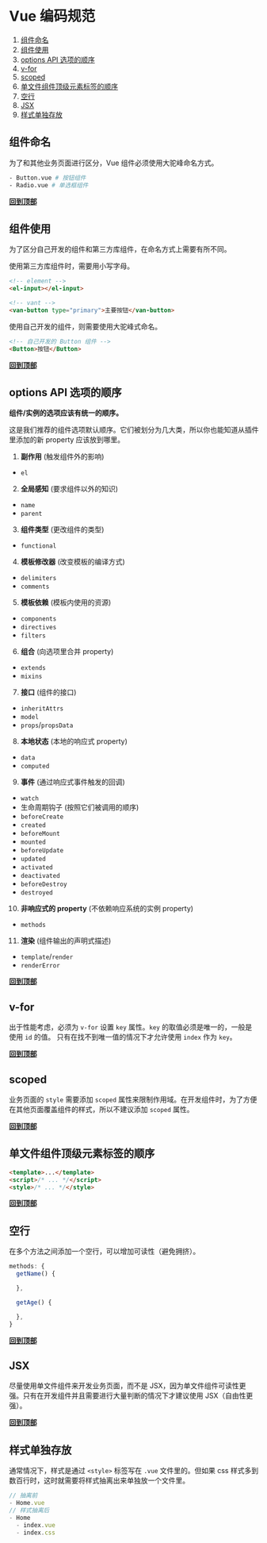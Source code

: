 # Vue 编码规范
1. [组件命名](#组件命名)
1. [组件使用](#组件使用)
1. [options API 选项的顺序](#options-api-选项的顺序)
1. [v-for](#v-for)
1. [scoped](#scoped)
1. [单文件组件顶级元素标签的顺序](#单文件组件顶级元素标签的顺序)
1. [空行](#空行)
1. [JSX](#jsx)
1. [样式单独存放](#样式单独存放)

## 组件命名
为了和其他业务页面进行区分，Vue 组件必须使用大驼峰命名方式。
```bash
- Button.vue # 按钮组件
- Radio.vue # 单选框组件
```

**[回到顶部](#vue-编码规范)**

## 组件使用
为了区分自己开发的组件和第三方库组件，在命名方式上需要有所不同。

使用第三方库组件时，需要用小写字母。
```html
<!-- element -->
<el-input></el-input>

<!-- vant -->
<van-button type="primary">主要按钮</van-button>
```
使用自己开发的组件，则需要使用大驼峰式命名。
```html
<!-- 自己开发的 Button 组件 -->
<Button>按钮</Button>
```

**[回到顶部](#vue-编码规范)**

## options API 选项的顺序

**组件/实例的选项应该有统一的顺序。**

这是我们推荐的组件选项默认顺序。它们被划分为几大类，所以你也能知道从插件里添加的新 property 应该放到哪里。

1. **副作用** (触发组件外的影响)
  - `el`

2. **全局感知** (要求组件以外的知识)
  - `name`
  - `parent`

3. **组件类型** (更改组件的类型)
  - `functional`

4. **模板修改器** (改变模板的编译方式)
  - `delimiters`
  - `comments`

5. **模板依赖** (模板内使用的资源)
  - `components`
  - `directives`
  - `filters`

6. **组合** (向选项里合并 property)
  - `extends`
  - `mixins`

7. **接口** (组件的接口)
  - `inheritAttrs`
  - `model`
  - `props`/`propsData`

8. **本地状态** (本地的响应式 property)
  - `data`
  - `computed`

9. **事件** (通过响应式事件触发的回调)
  - `watch`
  - 生命周期钩子 (按照它们被调用的顺序)
  - `beforeCreate`
  - `created`
  - `beforeMount`
  - `mounted`
  - `beforeUpdate`
  - `updated`
  - `activated`
  - `deactivated`
  - `beforeDestroy`
  - `destroyed`

10. **非响应式的 property** (不依赖响应系统的实例 property)
  - `methods`

11. **渲染** (组件输出的声明式描述)
  - `template`/`render`
  - `renderError`

**[回到顶部](#vue-编码规范)**

## v-for
出于性能考虑，必须为 `v-for` 设置 `key` 属性。`key` 的取值必须是唯一的，一般是使用 `id` 的值。
只有在找不到唯一值的情况下才允许使用 `index` 作为 `key`。

**[回到顶部](#vue-编码规范)**

## scoped
业务页面的 `style` 需要添加 `scoped` 属性来限制作用域。在开发组件时，为了方便在其他页面覆盖组件的样式，所以不建议添加 `scoped` 属性。

**[回到顶部](#vue-编码规范)**

## 单文件组件顶级元素标签的顺序
```html
<template>...</template>
<script>/* ... */</script>
<style>/* ... */</style>
```

**[回到顶部](#vue-编码规范)**

## 空行
在多个方法之间添加一个空行，可以增加可读性（避免拥挤）。
```js
methods: {
  getName() {

  },

  getAge() {

  },
}
```

**[回到顶部](#vue-编码规范)**

## JSX
尽量使用单文件组件来开发业务页面，而不是 JSX，因为单文件组件可读性更强。只有在开发组件并且需要进行大量判断的情况下才建议使用 JSX（自由性更强）。

**[回到顶部](#vue-编码规范)**

## 样式单独存放
通常情况下，样式是通过 `<style>` 标签写在 `.vue` 文件里的。但如果 css 样式多到数百行时，这时就需要将样式抽离出来单独放一个文件里。
```js
// 抽离前
- Home.vue
// 样式抽离后
- Home
  - index.vue
  - index.css
```
